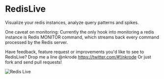 RedisLive
=========

Visualize your redis instances, analyze query patterns and spikes. 


One caveat on monitoring: 
Currently the only hook into monitoring a redis instance is Redis MONITOR command, which streams back every command processed by the Redis server.

Have feedback, feature request or improvements you'd like to see to RedisLive? Drop me a line @nkrode https://twitter.com/#!/nkrode
Or just fork and send pull requests! 


![Redis Live](https://github.com/kumarnitin/RedisLive/blob/master/design/redis-live.png?raw=true "Redis Live")



